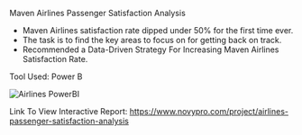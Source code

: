Maven Airlines Passenger Satisfaction Analysis

* Maven Airlines satisfaction rate dipped under 50% for the first time ever. 
* The task is to find the key areas to focus on for getting back on track.
* Recommended a Data-Driven Strategy For Increasing Maven Airlines Satisfaction Rate.

Tool Used: Power B

![Airlines PowerBI](https://user-images.githubusercontent.com/70010985/173523476-4ac86537-3e50-4fb4-97b1-ef832055a567.JPG)

Link To View Interactive Report: https://www.novypro.com/project/airlines-passenger-satisfaction-analysis

